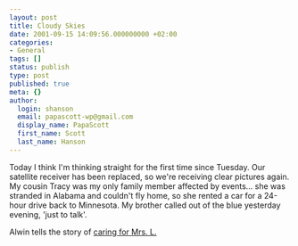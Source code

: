```yaml
---
layout: post
title: Cloudy Skies
date: 2001-09-15 14:09:56.000000000 +02:00
categories:
- General
tags: []
status: publish
type: post
published: true
meta: {}
author:
  login: shanson
  email: papascott-wp@gmail.com
  display_name: PapaScott
  first_name: Scott
  last_name: Hanson
---
```

<p>Today I think I'm thinking straight for the first time since Tuesday. Our satellite receiver has been replaced, so we're receiving clear pictures again. My cousin Tracy was my only family member affected by events... she was stranded in Alabama and couldn't fly home, so she rented a car for a 24-hour drive back to Minnesota. My brother called out of the blue yesterday evening, 'just to talk'. </p>
<p>Alwin tells the story of <a href="http://www.vfth.com/2001/09/14">caring for Mrs. L.</a></p>
